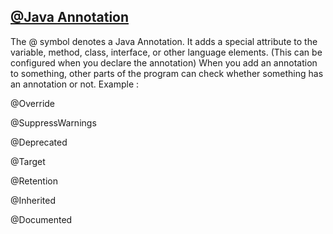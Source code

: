 ## <a href="https://en.wikipedia.org/wiki/Java_annotation">@Java Annotation</a>
The @ symbol denotes a Java Annotation. It adds a special attribute to the variable, method, class, interface, or other language elements. (This can be configured when you declare the annotation) When you add an annotation to something, other parts of the program can check whether something has an annotation or not.
Example :

@Override

@SuppressWarnings

@Deprecated

@Target

@Retention

@Inherited

@Documented
